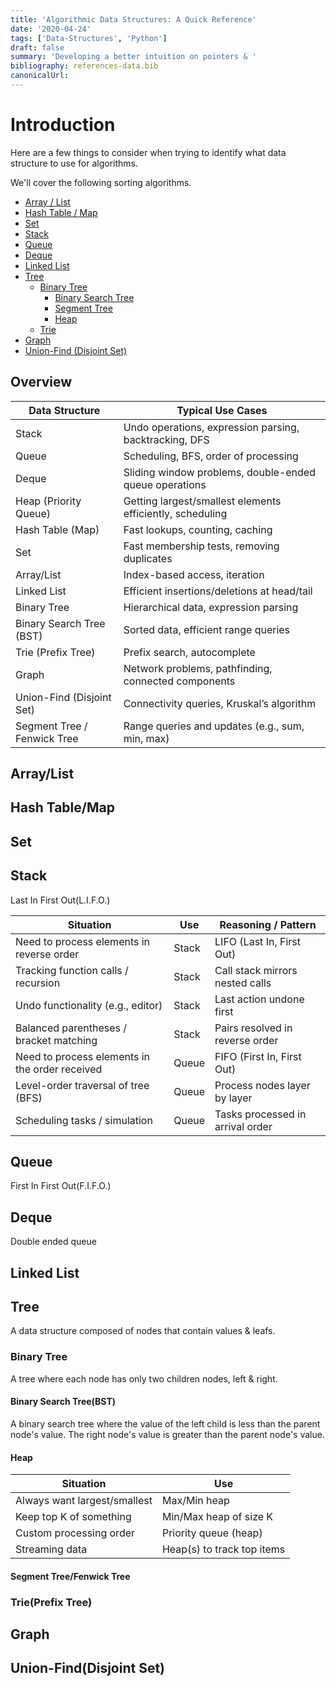 ```yaml
---
title: 'Algorithmic Data Structures: A Quick Reference'
date: '2020-04-24'
tags: ['Data-Structures', 'Python']
draft: false
summary: 'Developing a better intuition on pointers & '
bibliography: references-data.bib
canonicalUrl:
---
```


# Introduction

Here are a few things to consider when trying to identify what data structure to use for algorithms.

We'll cover the following sorting algorithms.

- [Array / List](#array--list)
- [Hash Table / Map](#hash-table--map)
- [Set](#set)
- [Stack](#stack)
- [Queue](#queue)
- [Deque](#deque)
- [Linked List](#linked-list)
- [Tree](#tree)
  - [Binary Tree](#binary-tree)
    - [Binary Search Tree](#binary-search-tree)
    - [Segment Tree](#segment-tree)
    - [Heap](#heap)
  - [Trie](#trie)
- [Graph](#graph)
- [Union-Find (Disjoint Set)](#union-find-disjoint-set)

## Overview

| Data Structure              | Typical Use Cases                                         |
| --------------------------- | --------------------------------------------------------- |
| Stack                       | Undo operations, expression parsing, backtracking, DFS    |
| Queue                       | Scheduling, BFS, order of processing                      |
| Deque                       | Sliding window problems, double-ended queue operations    |
| Heap (Priority Queue)       | Getting largest/smallest elements efficiently, scheduling |
| Hash Table (Map)            | Fast lookups, counting, caching                           |
| Set                         | Fast membership tests, removing duplicates                |
| Array/List                  | Index-based access, iteration                             |
| Linked List                 | Efficient insertions/deletions at head/tail               |
| Binary Tree                 | Hierarchical data, expression parsing                     |
| Binary Search Tree (BST)    | Sorted data, efficient range queries                      |
| Trie (Prefix Tree)          | Prefix search, autocomplete                               |
| Graph                       | Network problems, pathfinding, connected components       |
| Union-Find (Disjoint Set)   | Connectivity queries, Kruskal’s algorithm                 |
| Segment Tree / Fenwick Tree | Range queries and updates (e.g., sum, min, max)           |

## Array/List

## Hash Table/Map

## Set

## Stack

Last In First Out(L.I.F.O.)

| Situation                                      | Use   | Reasoning / Pattern              |
| ---------------------------------------------- | ----- | -------------------------------- |
| Need to process elements in reverse order      | Stack | LIFO (Last In, First Out)        |
| Tracking function calls / recursion            | Stack | Call stack mirrors nested calls  |
| Undo functionality (e.g., editor)              | Stack | Last action undone first         |
| Balanced parentheses / bracket matching        | Stack | Pairs resolved in reverse order  |
| Need to process elements in the order received | Queue | FIFO (First In, First Out)       |
| Level-order traversal of tree (BFS)            | Queue | Process nodes layer by layer     |
| Scheduling tasks / simulation                  | Queue | Tasks processed in arrival order |

## Queue

First In First Out(F.I.F.O.)

## Deque

Double ended queue

## Linked List

## Tree

A data structure composed of nodes that contain values & leafs.

### Binary Tree

A tree where each node has only two children nodes, left & right.

#### Binary Search Tree(BST)

A binary search tree where the value of the left child is less than the parent node's value. The right node's value is greater than the parent node's value.

#### Heap

| Situation                    | Use                        |
| ---------------------------- | -------------------------- |
| Always want largest/smallest | Max/Min heap               |
| Keep top K of something      | Min/Max heap of size K     |
| Custom processing order      | Priority queue (heap)      |
| Streaming data               | Heap(s) to track top items |

#### Segment Tree/Fenwick Tree

### Trie(Prefix Tree)

## Graph

## Union-Find(Disjoint Set)
